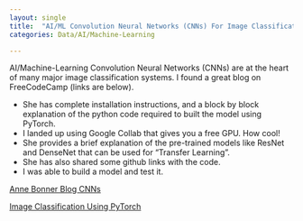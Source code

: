 ```yaml
---
layout: single
title:  "AI/ML Convolution Neural Networks (CNNs) For Image Classification"
categories: Data/AI/Machine-Learning

---
```


AI/Machine-Learning Convolution Neural Networks (CNNs) are at the heart of many major image classification systems. I found a great blog on FreeCodeCamp (links are below). <br>
+	She has complete installation instructions, and a block by block explanation of the python code required to built the model using PyTorch. <br>
+	I landed up using Google Collab that gives you a free GPU. How cool! <br>
+	She provides a brief explanation of the pre-trained models like ResNet and DenseNet that can be used for “Transfer Learning”. <br>
+	She has also shared some github links with the code. <br>
+	I was able to build a model and test it. <br>


[Anne Bonner Blog CNNs](https://www.freecodecamp.org/news/how-to-build-the-best-image-classifier-3c72010b3d55/)

[Image Classification Using PyTorch](https://www.youtube.com/watch?v=zFA8Cm13Xmk)
